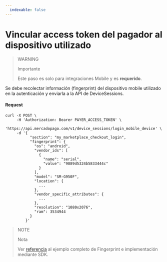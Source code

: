 ```yaml
---
  indexable: false
---
```


# Vincular access token del pagador al dispositivo utilizado

> WARNING
>
> Importante
>
> Este paso es solo para integraciones Mobile y es **requerido**.

Se debe recolectar información (fingerprint) del dispositivo mobile utilizado en la autenticación y enviarla a la API de DeviceSessions.

#### Request
```curl
curl -X POST \
     -H 'Authorization: Bearer PAYER_ACCESS_TOKEN' \
     'https://api.mercadopago.com/v1/device_sessions/login_mobile_device' \
     -d '{
           "section": "my_marketplace_checkout_login",
           "fingerprint": {
             "os": "android",
             "vendor_ids": [
               {
                 "name": "serial",
                 "value": "9889d5324b5833444c"
               }
             ],
             "model": "SM-G950F",
             "location": {
               ...
             },
             "vendor_specific_attributes": {
               ...
             },
             "resolution": "1080x2076",
             "ram": 3534944
           }
         }'
```

> NOTE
> 
> Nota
> 
> Ver [referencia](https://www.mercadopago.com.ar/developers/es/guides/payments/advanced-payments/wallet-device-fingerprint-sample) al ejemplo completo de Fingerprint e implementación mediante SDK. 